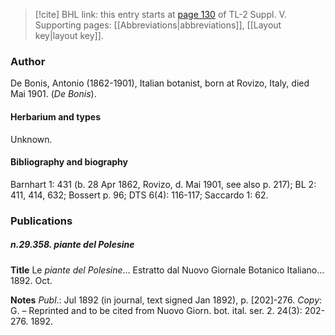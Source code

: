 > [!cite] BHL link: this entry starts at [page 130](https://www.biodiversitylibrary.org/item/103833#page/142/mode/1up) of TL-2 Suppl. V.
> Supporting pages: [[Abbreviations|abbreviations]], [[Layout key|layout key]].

### Author

De Bonis, Antonio (1862-1901), Italian botanist, born at Rovizo, Italy, died Mai 1901. (*De Bonis*).

#### Herbarium and types

Unknown.

#### Bibliography and biography

Barnhart 1: 431 (b. 28 Apr 1862, Rovizo, d. Mai 1901, see also p. 217); BL 2: 411, 414, 632; Bossert p. 96; DTS 6(4): 116-117; Saccardo 1: 62.

### Publications

##### n.29.358. piante del Polesine

**Title**
Le *piante del Polesine*... Estratto dal Nuovo Giornale Botanico Italiano... 1892. Oct.

**Notes**
*Publ*.: Jul 1892 (in journal, text signed Jan 1892), p. \[202\]-276. *Copy*: G. – Reprinted and to be cited from Nuovo Giorn. bot. ital. ser. 2. 24(3): 202-276. 1892.

